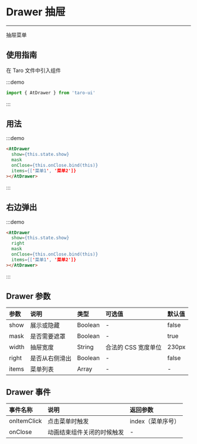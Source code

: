 # Drawer 抽屉

---

抽屉菜单

## 使用指南

在 Taro 文件中引入组件

:::demo
```js
import { AtDrawer } from 'taro-ui'
```
:::

## 用法

:::demo
```html
<AtDrawer 
  show={this.state.show} 
  mask 
  onClose={this.onClose.bind(this)} 
  items={['菜单1', '菜单2']}
></AtDrawer>
```
:::

## 右边弹出

:::demo
```html
<AtDrawer 
  show={this.state.show} 
  right 
  mask 
  onClose={this.onClose.bind(this)} 
  items={['菜单1', '菜单2']}
></AtDrawer>
```
:::

## Drawer 参数

| 参数  | 说明           | 类型    | 可选值            | 默认值 |
|:------|:---------------|:--------|:------------------|:-------|
| show  | 展示或隐藏     | Boolean | -                 | false  |
| mask  | 是否需要遮罩   | Boolean | -                 | true   |
| width | 抽屉宽度       | String  | 合法的 CSS 宽度单位 | 230px  |
| right | 是否从右侧滑出 | Boolean | -                 | false  |
| items | 菜单列表       | Array   | -                 | -      |

## Drawer 事件

| 事件名称    | 说明                       | 返回参数          |
|:------------|:---------------------------|:------------------|
| onItemClick | 点击菜单时触发             | index（菜单序号） |
| onClose     | 动画结束组件关闭的时候触发 | -                 |
